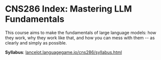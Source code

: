 # CNS286 Index: Mastering LLM Fundamentals

This course aims to make the fundamentals of large language models: how they work, why they work like that, and how you can mess with them -- as clearly and simply as possible. 

**Syllabus**: [lancelot.languagegame.io/cns286/syllabus.html](https://lancelot.languagegame.io/cns286/syllabus.html)




